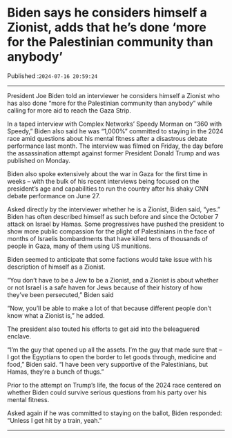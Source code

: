 # Biden says he considers himself a Zionist, adds that he’s done ‘more for the Palestinian community than anybody’

Published :`2024-07-16 20:59:24`

---

President Joe Biden told an interviewer he considers himself a Zionist who has also done “more for the Palestinian community than anybody” while calling for more aid to reach the Gaza Strip.

In a taped interview with Complex Networks’ Speedy Morman on “360 with Speedy,” Biden also said he was “1,000%” committed to staying in the 2024 race amid questions about his mental fitness after a disastrous debate performance last month. The interview was filmed on Friday, the day before the assassination attempt against former President Donald Trump and was published on Monday.

Biden also spoke extensively about the war in Gaza for the first time in weeks – with the bulk of his recent interviews being focused on the president’s age and capabilities to run the country after his shaky CNN debate performance on June 27.

Asked directly by the interviewer whether he is a Zionist, Biden said, “yes.” Biden has often described himself as such before and since the October 7 attack on Israel by Hamas. Some progressives have pushed the president to show more public compassion for the plight of Palestinians in the face of months of Israelis bombardments that have killed tens of thousands of people in Gaza, many of them using US munitions.

Biden seemed to anticipate that some factions would take issue with his description of himself as a Zionist.

“You don’t have to be a Jew to be a Zionist, and a Zionist is about whether or not Israel is a safe haven for Jews because of their history of how they’ve been persecuted,” Biden said

“Now, you’ll be able to make a lot of that because different people don’t know what a Zionist is,” he added.

The president also touted his efforts to get aid into the beleaguered enclave.

“I’m the guy that opened up all the assets. I’m the guy that made sure that – I got the Egyptians to open the border to let goods through, medicine and food,” Biden said. “I have been very supportive of the Palestinians, but Hamas, they’re a bunch of thugs.”

Prior to the attempt on Trump’s life, the focus of the 2024 race centered on whether Biden could survive serious questions from his party over his mental fitness.

Asked again if he was committed to staying on the ballot, Biden responded: “Unless I get hit by a train, yeah.”

---

